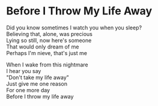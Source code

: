 Before I Throw My Life Away
===========================

Did you know sometimes I watch you when you sleep?  
Believing that, alone, was precious  
Lying so still, now here's someone  
That would only dream of me  
Perhaps I'm nieve, that's just me  

When I wake from this nightmare  
I hear you say  
"Don't take my life away"  
Just give me one reason  
For one more day  
Before I throw my life away  
